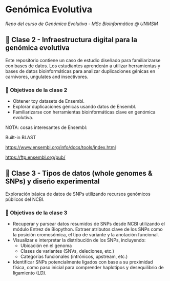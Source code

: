# Genómica Evolutiva
_Repo del curso de Genómica Evolutiva - MSc Bioinformática @ UNMSM_

## 🧬 Clase 2 - Infraestructura digital para la genómica evolutiva

Este repositorio contiene un caso de estudio diseñado para familiarizarse con bases de datos. Los estudiantes aprenderán a utilizar herramientas y bases de datos bioinformáticas para analizar duplicaciones génicas en carnivores, ungulates and insectivores.

### 📘 Objetivos de la clase 2
- Obtener toy datasets de Ensembl.
- Explorar duplicaciones génicas usando datos de Ensembl.
- Familiarizarse con herramientas bioinformáticas clave en genómica evolutiva.

NOTA: cosas interesantes de Ensembl:

Built-in BLAST

https://www.ensembl.org/info/docs/tools/index.html

https://ftp.ensembl.org/pub/


## 🧬 Clase 3 - Tipos de datos (whole genomes & SNPs) y diseño experimental

Exploración básica de datos de SNPs utilizando recursos genómicos públicos del NCBI.

### 🎯 Objetivos de la clase 3
- Recuperar y parsear datos resumidos de SNPs desde NCBI utilizando el módulo Entrez de Biopython.
Extraer atributos clave de los SNPs como la posición cromosómica, el tipo de variante y la anotación funcional.
- Visualizar e interpretar la distribución de los SNPs, incluyendo:
  - Ubicación en el genoma
  - Clases de variantes (SNVs, deleciones, etc.)
  - Categorías funcionales (intrónicos, upstream, etc.)
- Identificar SNPs potencialmente ligados con base a su proximidad física, como paso inicial para comprender haplotipos y desequilibrio de ligamiento (LD).
